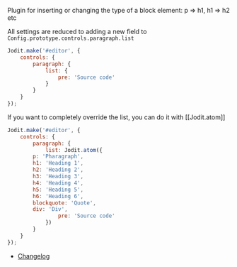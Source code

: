 Plugin for inserting or changing the type of a block element: p => h1, h1 => h2 etc

All settings are reduced to adding a new field to `Config.prototype.controls.paragraph.list`

```js
Jodit.make('#editor', {
	controls: {
		paragraph: {
			list: {
				pre: 'Source code'
			}
		}
	}
});
```

If you want to completely override the list, you can do it with [[Jodit.atom]]

```js
Jodit.make('#editor', {
	controls: {
		paragraph: {
			list: Jodit.atom({
        p: 'Pharagraph',
        h1: 'Heading 1',
        h2: 'Heading 2',
        h3: 'Heading 3',
        h4: 'Heading 4',
        h5: 'Heading 5',
        h6: 'Heading 6',
        blockquote: 'Quote',
        div: 'Div',
				pre: 'Source code'
			})
		}
	}
});
```

-   [Changelog](plugins/format-block/CHANGELOG.md)
